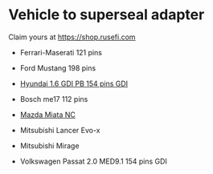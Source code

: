 # Vehicle to superseal adapter

Claim yours at https://shop.rusefi.com

* Ferrari-Maserati 121 pins 

* Ford Mustang 198 pins

* [Hyundai 1.6 GDI PB 154 pins GDI](https://github.com/rusefi/rusefi-hardware/blob/main/breakout-boards/Breakout_154_kia_pb/hellen-hyundai-pb-154-adapter-b-schematic.pdf)

* Bosch me17 112 pins

* [Mazda Miata NC](https://github.com/rusefi/rusefi-hardware/blob/main/breakout-boards/Breakout-mazda-nc-0.1.pdf)

* Mitsubishi Lancer Evo-x

* Mitsubishi Mirage

* Volkswagen Passat 2.0 MED9.1 154 pins GDI